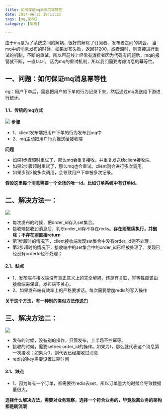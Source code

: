 ```yaml
---
title: 如何保证mq消息的幂等性
date: 2017-06-31 19:11:23
tags: [mq,架构]
category: [架构]

---
```


由于mq是为了系统之间的解耦，很好的解除了订阅者、发布者之间的耦合。
当mq中的消息发布的时候，如果发布失败，返回非200，或者超时，则直接进行重试的机制，不断的重试。所以目前线上经常有消费者因为代码有问题后，mq的报警就不断，一直fatal。
因为mq的重试机制，所以我们需要考虑消息的幂等性。
<!--more-->
## 一、问题：如何保证mq消息幂等性
eg：用户下单后，需要把用户的下单的行为记录下来，然后通过mq发送给下游进行统计。
#### 1.1、传统的mq方式
![](/public/image/mq/mq_mideng1.png)
**步骤**
- 1、client发布端把用户下单的行为发布到mq中
- 2、mq主动把用户行为推送给接收端

**问题**
- 如果1步骤超时重试了，那么mq会重复接收，并重复发送给client接收端。
- 如果2步骤超时重试了，那么mq也会重试。client则会进行多次调用。
- 如果步骤2被多次调用，会导致用户下单被多次记录。

**假设这里每个消息需要一个全场的唯一id。比如订单系统中有订单id。**
## 二、解决方法一：
![](/public/image/mq/mq_mideng2.png)
- 每次发布的时候，把order_id存入set集合。
- 接收端接收到消息后，判断order_id存不存在redis。**存在则继续执行，并删除；不存在则直接return**
- 第1步超时的情况下，client接收端发现set集合中没有order_id则不处理；
- 第2步超时的情况下，接收端中的set集合中的order_id已经被处理了，发现已经没有orderId也不处理；
#### 2.1、缺点
- 1、发布端与接收端没有真正意义上的完全解耦，还是有关联，幂等性应该由接收端来保证，发布端不关心。
- 2、如果发布端有效率上的严格要求话，每次需要增加redis的写入操作

**关于这个方法，有一种别的类似方法[传送门](https://mp.weixin.qq.com/s/h74d6LtGB5M8VF0oLrXdCA)**

## 三、解决方法二：
![](/public/image/mq/mq_mideng3.png)
- 发布的时候，没有别的操作，只管发布，上半场不控幂等。
- 接收的时候，需要setnex order_id的操作。如果为1，那么就代表这个消息第一次接收；如果为0，则代表已经接收过消息
- redis的key需要设置过期时间

#### 3.1、缺点
- 1、因为每有一个订单，都需要往redis去set，所以订单量大的时候会导致数据量很大。


**选择什么解决方法，需要对业务观察，选择一个符合业务的，毕竟脱离业务的架构都是刷流氓**